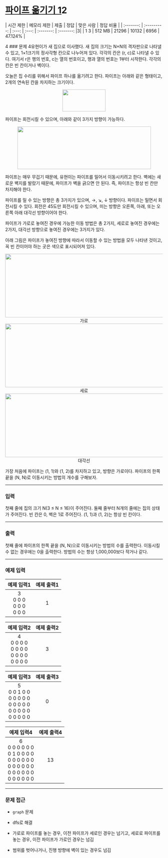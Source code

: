 # [파이프 옮기기 1](https://www.acmicpc.net/problem/17070)2
<div al2gn = center>

| 시간 제한 | 메모리 제한 | 제출  | 정답  | 맞은 사람 | 정답 비율 |
| :-------: | :---------: | :---: | :---: | :-------: | :-------: |3|
|   1 3    |   512 MB    | 21296 | 10132 |   6956    |  47.124%  |

</div>4
### 문제
4유현이가 새 집으로 이사했다. 새 집의 크기는 N×N의 격자판으로 나타낼 수 있고, 1×1크기의 정사각형 칸으로 나누어져 있다. 각각의 칸은 (r, c)로 나타낼 수 있다. 여기서 r은 행의 번호, c는 열의 번호이고, 행과 열의 번호는 1부터 시작한다. 각각의 칸은 빈 칸이거나 벽이다.

오늘은 집 수리를 위해서 파이프 하나를 옮기려고 한다. 파이프는 아래와 같은 형태이고, 2개의 연속된 칸을 차지하는 크기이다.

<div align=center>
  <img src="https://upload.acmicpc.net/3ceac594-87df-487d-9152-c532f7136e1e/-/preview/" width="138" height="70"/>
</div>

파이프는 회전시킬 수 있으며, 아래와 같이 3가지 방향이 가능하다.

<div align=center>
  <img src="https://upload.acmicpc.net/b29efafa-dbae-4522-809c-76d5c184a231/-/preview/" width="427" height="136"/>
</div>

파이프는 매우 무겁기 때문에, 유현이는 파이프를 밀어서 이동시키려고 한다. 벽에는 새로운 벽지를 발랐기 때문에, 파이프가 벽을 긁으면 안 된다. 즉, 파이프는 항상 빈 칸만 차지해야 한다.

파이프를 밀 수 있는 방향은 총 3가지가 있으며, →, ↘, ↓ 방향이다. 파이프는 밀면서 회전시킬 수 있다. 회전은 45도만 회전시킬 수 있으며, 미는 방향은 오른쪽, 아래, 또는 오른쪽 아래 대각선 방향이어야 한다.

파이프가 가로로 놓여진 경우에 가능한 이동 방법은 총 2가지, 세로로 놓여진 경우에는 2가지, 대각선 방향으로 놓여진 경우에는 3가지가 있다.

아래 그림은 파이프가 놓여진 방향에 따라서 이동할 수 있는 방법을 모두 나타낸 것이고, 꼭 빈 칸이어야 하는 곳은 색으로 표시되어져 있다.

<div align=center>
  <img src="https://upload.acmicpc.net/0f445b26-4e5b-4169-8a1a-89c9e115907e/-/preview/" width="578" height="203"/>
  가로
</div>

<div align=center>
  <img src="https://upload.acmicpc.net/0f445b26-4e5b-4169-8a1a-89c9e115907e/-/preview/" width="579" height="203"/>
  세로
</div>

<div align=center>
  <img src="https://upload.acmicpc.net/ace5e982-6a52-4982-b51d-6c33c6b742bf/-/preview/" width="886" height="203"/>
  대각선
</div>

가장 처음에 파이프는 (1, 1)와 (1, 2)를 차지하고 있고, 방향은 가로이다. 파이프의 한쪽 끝을 (N, N)로 이동시키는 방법의 개수를 구해보자.

---

### 입력

첫째 줄에 집의 크기 N(3 ≤ N ≤ 16)이 주어진다. 둘째 줄부터 N개의 줄에는 집의 상태가 주어진다. 빈 칸은 0, 벽은 1로 주어진다. (1, 1)과 (1, 2)는 항상 빈 칸이다.

---

### 출력

첫째 줄에 파이프의 한쪽 끝을 (N, N)으로 이동시키는 방법의 수를 출력한다. 이동시킬 수 없는 경우에는 0을 출력한다. 방법의 수는 항상 1,000,000보다 작거나 같다.

---

### 예제 입력

|           예제 입력1            | 예제 출력1 |
| :-----------------------------: | :--------: |
| 3<br/>0 0 0<br/>0 0 0<br/>0 0 0 |     1      |

|                    예제 입력2                     | 예제 출력2 |
| :-----------------------------------------------: | :--------: |
| 4<br/>0 0 0 0<br/>0 0 0 0<br/>0 0 0 0<br/>0 0 0 0 |     3      |

|                               예제 입력3                                | 예제 출력3 |
| :---------------------------------------------------------------------: | :--------: |
| 5<br/>0 0 1 0 0<br/>0 0 0 0 0<br/>0 0 0 0 0<br/>0 0 0 0 0<br/>0 0 0 0 0 |     0      |

|                                            예제 입력4                                             | 예제 출력4 |
| :-----------------------------------------------------------------------------------------------: | :--------: |
| 6<br/>0 0 0 0 0 0<br/>0 1 0 0 0 0<br/>0 0 0 0 0 0<br/>0 0 0 0 0 0<br/>0 0 0 0 0 0<br/>0 0 0 0 0 0 |     13     |

---

### 문제 접근

  - `graph` 문제

  - dfs로 해결

  - 가로로 파이프를 놓는 경우, 이전 파이프가 세로인 경우는 넘기고, 세로로 파이프를 놓는 경우, 이전 파이프가 가로인 경우는 넘김

  - 범위를 벗어나거나, 진행 방향에 벽이 있는 경우도 넘김
